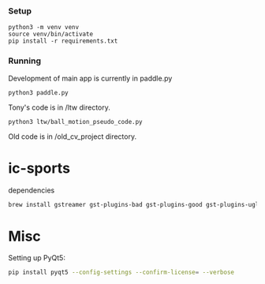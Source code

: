 ### Setup


```
python3 -m venv venv
source venv/bin/activate
pip install -r requirements.txt
```

### Running

Development of main app is currently in paddle.py

```
python3 paddle.py
```

Tony's code is in /ltw directory.

```
python3 ltw/ball_motion_pseudo_code.py
```

Old code is in /old_cv_project directory.


# ic-sports

dependencies

```bash
brew install gstreamer gst-plugins-bad gst-plugins-good gst-plugins-ugly gst-plugins-base gst-libav pygobject3
```

# Misc

Setting up PyQt5:

```bash
pip install pyqt5 --config-settings --confirm-license= --verbose
```